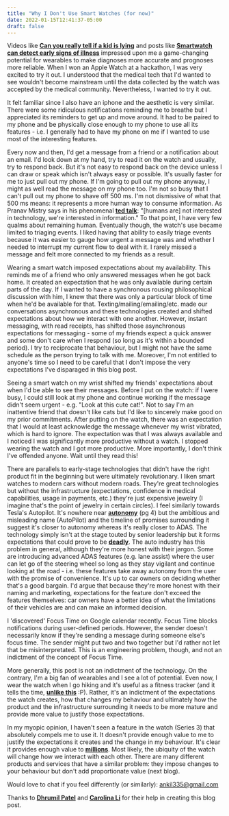 ```yaml
---
title: "Why I Don't Use Smart Watches (for now)"
date: 2022-01-15T12:41:37-05:00
draft: false
---
```


Videos like **[Can you really tell if a kid is lying](https://www.youtube.com/watch?v=6diqpGKOvic&ab_channel=TED)** and posts like **[Smartwatch can detect early signs of illness](https://med.stanford.edu/news/all-news/2020/12/smartwatch-can-detect-early-signs-of-illness.html)** impressed upon me a game-changing potential for wearables to make diagnoses more accurate and prognoses more reliable. When I won an Apple Watch at a hackathon, I was very excited to try it out. I understood that the medical tech that I'd wanted to see wouldn't become mainstream until the data collected by the watch was accepted by the medical community. Nevertheless, I wanted to try it out.

It felt familiar since I also have an iphone and the aesthetic is very similar. There were some ridiculous notifications reminding me to breathe but I appreciated its reminders to get up and move around. It had to be paired to my phone and be physically close enough to my phone to use all its features - i.e. I generally had to have my phone on me if I wanted to use most of the interesting features. 

Every now and then, I'd get a message from a friend or a notification about an email. I'd look down at my hand, try to read it on the watch and usually, try to respond back. But it's not easy to respond back on the device unless I can draw or speak which isn't always easy or possible. It's usually faster for me to just pull out my phone. If I'm going to pull out my phone anyway, I might as well read the message on my phone too. I'm not so busy that I can't pull out my phone to shave off 500 ms. I'm not dismissive of what that 500 ms means: it represents a more human way to consume information. As Pranav Mistry says in his phenomenal **[ted talk](https://youtu.be/YrtANPtnhyg?t=240)**: "\[humans are\] not interested in technology, we're interested in information." To that point, I have very few qualms about remaining human. Eventually though, the watch's use became limited to triaging events. I liked having that ability to easily triage events because it was easier to gauge how urgent a message was and whether I needed to interrupt my current flow to deal with it. I rarely missed a message and felt more connected to my friends as a result. 

Wearing a smart watch imposed expectations about my availability. This reminds me of a friend who only answered messages when he got back home. It created an expectation that he was only available during certain parts of the day. If I wanted to have a synchronous rousing philosophical discussion with him, I knew that there was only a particular block of time when he'd be available for that. Texting/mailing/emailing/etc. made our conversations asynchronous and these technologies created and shifted expectations about how we interact with one another. However, instant messaging, with read receipts, has shifted those asynchronous expectations for messaging - some of my friends expect a quick answer and some don't care when I respond (so long as it's within a bounded period). I try to reciprocate that behaviour, but I might not have the same schedule as the person trying to talk with me. Moreover, I'm not entitled to anyone's time so I need to be careful that I don't impose the very expectations I've disparaged in this blog post. 

Seeing a smart watch on my wrist shifted my friends' expectations about when I'd be able to see their messages. Before I put on the watch: if I were busy, I could still look at my phone and continue working if the message didn't seem urgent - e.g. "Look at this cute cat!". Not to say I'm an inattentive friend that doesn't like cats but I'd like to sincerely make good on my prior commitments. After putting on the watch, there was an expectation that I would at least acknowledge the message whenever my wrist vibrated, which is hard to ignore. The expectation was that I was always available and I noticed I was significantly more productive without a watch. I stopped wearing the watch and I got more productive. More importantly, I don't think I've offended anyone. Wait until they read this! 

There are parallels to early-stage technologies that didn't have the right product fit in the beginning but were ultimately revolutionary. I liken smart watches to modern cars without modern roads. They're great technologies but without the infrastructure (expectations, confidence in medical capabilities, usage in payments, etc.) they're just expensive jewelry (I imagine that's the point of jewelry in certain circles). I feel similarly towards Tesla's Autopilot. It's nowhere near **[autonomy](https://guidehouseinsights.com/-/media/project/navigant-research/navigant-research-executive-summaries/2021/2q-2021/guidehouse-insights-leaderboard-automated-driving-systems-executive-summarypdf.pdf)** (pg 4) but the ambitious and misleading name (AutoPilot) and the timeline of promises surrounding it suggest it's closer to autonomy whereas it's really closer to ADAS. The technology simply isn't at the stage touted by senior leadership but it forms expectations that could prove to be **[deadly](https://www.nbcnews.com/news/us-news/tesla-driver-charged-manslaughter-deadly-autopilot-crash-raises-new-le-rcna12987)**. The auto industry has this problem in general, although they're more honest with their jargon. Some are introducing advanced ADAS features (e.g. lane assist) where the user can let go of the steering wheel so long as they stay vigilant and continue looking at the road - i.e. these features take away autonomy from the user with the promise of convenience. It's up to car owners on deciding whether that's a good bargain. I'd argue that because they're more honest with their naming and marketing, expectations for the feature don't exceed the features themselves: car owners have a better idea of what the limitations of their vehicles are and can make an informed decision. 

I 'discovered' Focus Time on Google calendar recently. Focus Time blocks notifications during user-defined periods. However, the sender doesn't necessarily know if they're sending a message during someone else's focus time. The sender might put two and two together but I'd rather not let that be misinterpretated. This is an engineering problem, though, and not an indictment of the concept of Focus Time. 

More generally, this post is not an indictment of the technology. On the contrary, I'm a big fan of wearables and I see a lot of potential. Even now, I wear the watch when I go hiking and it's useful as a fitness tracker (and it tells the time, **[unlike this](https://youtu.be/AzGePmv0GD8?t=51)** :P). Rather, it's an indictment of the expectations the watch creates, how that changes my behaviour and ultimately how the product and the infrastructure surrounding it needs to be more mature and provide more value to justify those expectations.   

In my myopic opinion, I haven't seen a feature in the watch (Series 3) that absolutely compels me to use it. It doesn't provide enough value to me to justify the expectations it creates and the change in my behaviour. It's clear it provides enough value to **[millions](https://www.macworld.co.uk/news/how-many-apple-watches-sold-3801687/)**. Most likely, the ubiquity of the watch will change how we interact with each other. There are many different products and services that have a similar problem: they impose changes to your behaviour but don't add proportionate value (next blog). 

Would love to chat if you feel differently (or similarly): <ankil335@gmail.com>

Thanks to **[Dhrumil Patel](https://dhrumilp15.github.io/)** and **[Carolina Li](https://www.carolinaaokeli.com/#/)** for their help in creating this blog post.

